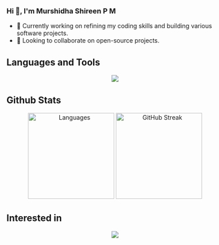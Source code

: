 ### Hi 👋, I'm Murshidha Shireen P M

- 🔭 Currently working on refining my coding skills and building various software projects.
- 👯 Looking to collaborate on open-source projects.
  
## Languages and Tools
<p align="center">
  <img src="https://skillicons.dev/icons?i=c,java,py,tensorflow,flask,php,react,angular,materialui,nodejs,mysql,mongodb,vscode,eclipse,idea,pycharm,anaconda,androidstudio,postman,github&perline=10" />
</p>

## Github Stats
<div align="center">
<!--   <img src="https://github-readme-stats-sigma-seven-18.vercel.app/api?username=pmshireen&theme=tokyonight&card_width=160" alt="Stats" style="height: 200px">-->
   <img src="https://github-readme-stats-sigma-seven-18.vercel.app/api/top-langs?username=pmshireen&theme=tokyonight&hide=lex,yacc,jupyter%20notebook&layout=compact&langs_count=5&card_width=160" alt="Languages" style="height: 200px;"> 
   <img src="https://github-readme-streak-stats.herokuapp.com/?user=pmshireen&theme=tokyonight" alt="GitHub Streak" style="height: 200px;">
</div>
<!--
<p align="center">
  <img src="https://github-readme-streak-stats.herokuapp.com/?user=pmshireen&theme=tokyonight" alt="GitHub Streak">
</p>
-->

## Interested in
<p align="center">
<img src="https://skillicons.dev/icons?i=aws,docker,ubuntu" />
</p>

